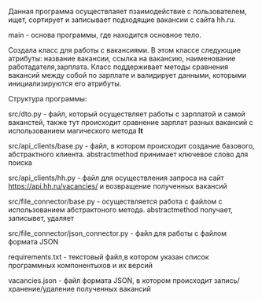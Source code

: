 Данная программа осуществлаяет пзаимодействие с пользователем, ищет, сортирует и записывает подходящие вакансии с сайта hh.ru. 

main - основа программы, где находится основное тело. 

Создала класс для работы с вакансиями. В этом классе следующие атрибуты: название вакансии, ссылка на вакансию, наименование работадателя,зарплата. Класс поддерживает методы сравнения вакансий между собой по зарплате и валидирует данными, которыми инициализируются его атрибуты. 

Структура программы:

src/dto.py - файл, который осуществляет работы с зарплатой и самой ваканстей, также тут происходит сравнение зарплат разных вакансий c использованием магического метода __lt__

src/api_clients/base.py - файл, в котором происходит создание базового, абстрактного клиента. abstractmethod принимает ключевое слово для поиска 

src/api_clients/hh.py - файл для осуществления запроса на сайт https://api.hh.ru/vacancies/ и возвращение полученных вакансий

src/file_connector/base.py - осуществляется работа с файлом с использованием абстрактоного метода. abstractmethod получает, записывет, удаляет

src/file_connector/json_connector.py - файл для работы с файлом формата JSON 

requirements.txt - текстовый файл,в котором указан список программных компонентыхов и их версий

vacancies.json -  файл формата JSON, в котором происходит запись/хранение/удаление полученных вакансий

